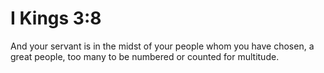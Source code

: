 # I Kings 3:8

And your servant is in the midst of your people whom you have chosen, a great people, too many to be numbered or counted for multitude.
